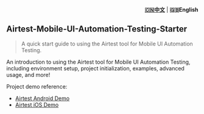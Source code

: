 <!-- markdownlint-disable MD041 -->
<!-- markdownlint-disable MD033 -->
<div align="right"><strong><a href="./README_ZH.md">🇨🇳中文</a></strong>  | <strong>🇬🇧English</strong></div>
<!-- markdownlint-disable MD041 -->
<!-- markdownlint-disable MD033 -->

Airtest-Mobile-UI-Automation-Testing-Starter
----

> A quick start guide to using the Airtest tool for Mobile UI Automation Testing.

An introduction to using the Airtest tool for Mobile UI Automation Testing, including environment setup, project initialization, examples, advanced usage, and more!

Project demo reference:

- [Airtest Android Demo](https://github.com/Automation-Test-Starter/Airtest-Android-Demo)
- [Airtest iOS Demo](https://github.com/Automation-Test-Starter/Airtest-iOS-Demo)

